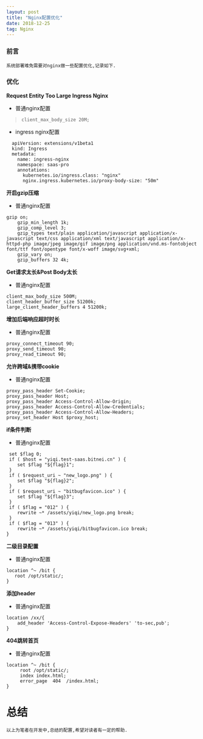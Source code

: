 ```yaml
---
layout: post
title: "Nginx配置优化"
date: 2018-12-25  
tag: Nginx
---
```


### 前言
    
	系统部署难免需要对nginx做一些配置优化,记录如下.

### 优化

**Request Entity Too Large Ingress Nginx**

* 普通nginx配置

> `client_max_body_size 20M;`

* ingress nginx配置

```
  apiVersion: extensions/v1beta1
  kind: Ingress
  metadata:
    name: ingress-nginx
    namespace: saas-pro
    annotations:
      kubernetes.io/ingress.class: "nginx"
      nginx.ingress.kubernetes.io/proxy-body-size: "50m"
```

**开启gzip压缩**

* 普通nginx配置

```
gzip on;
    gzip_min_length 1k;
    gzip_comp_level 3;
    gzip_types text/plain application/javascript application/x-javascript text/css application/xml text/javascript application/x-httpd-php image/jpeg image/gif image/png application/vnd.ms-fontobject font/ttf font/opentype font/x-woff image/svg+xml;
    gzip_vary on;   
    gzip_buffers 32 4k;
```

**Get请求太长&Post Body太长**

* 普通nginx配置

```
client_max_body_size 500M;
client_header_buffer_size 51200k;
large_client_header_buffers 4 51200k;
```

**增加后端响应超时时长**

* 普通nginx配置

```
proxy_connect_timeout 90;
proxy_send_timeout 90;
proxy_read_timeout 90;

```
**允许跨域&携带cookie**

* 普通nginx配置

```
proxy_pass_header Set-Cookie;
proxy_pass_header Host;
proxy_pass_header Access-Control-Allow-Origin;
proxy_pass_header Access-Control-Allow-Credentials;
proxy_pass_header Access-Control-Allow-Headers;
proxy_set_header Host $proxy_host;

```

**if条件判断**

* 普通nginx配置

```
 set $flag 0;
 if ( $host = "yiqi.test-saas.bitnei.cn" ) {
 	set $flag "${flag}1";
 }
 if ( $request_uri ~ "new_logo.png" ) {
    set $flag "${flag}2";
 }
 if ( $request_uri ~ "bitbugfavicon.ico" ) {
    set $flag "${flag}3";
 }
 if ( $flag = "012" ) {
 	rewrite ~* /assets/yiqi/new_logo.png break;
 }
 if ( $flag = "013" ) {
    rewrite ~* /assets/yiqi/bitbugfavicon.ico break;
}

```

**二级目录配置**

* 普通nginx配置

```
location ^~ /bit {
   root /opt/static/;
}

```

**添加header**

* 普通nginx配置

```
location /xx/{
    add_header 'Access-Control-Expose-Headers' 'to-sec,pub';
}

```

**404跳转首页**

* 普通nginx配置

```
location ^~ /bit {
     root /opt/static/;
     index index.html; 
     error_page  404  /index.html;
}

```

# 总结

	以上为笔者在开发中,总结的配置,希望对读者有一定的帮助.
